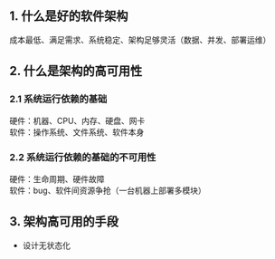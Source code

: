 ## 1. 什么是好的软件架构 ##
成本最低、满足需求、系统稳定、架构足够灵活（数据、并发、部署运维）
## 2. 什么是架构的高可用性 ##
### 2.1 系统运行依赖的基础 ###
硬件：机器、CPU、内存、硬盘、网卡  
软件：操作系统、文件系统、软件本身  
### 2.2 系统运行依赖的基础的不可用性 ###
硬件：生命周期、硬件故障  
软件：bug、软件间资源争抢（一台机器上部署多模块）
## 3. 架构高可用的手段 ##
- 设计无状态化